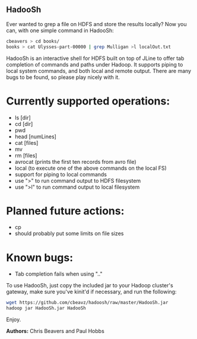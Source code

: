 HadooSh
-------

Ever wanted to grep a file on HDFS and store the results locally?
Now you can, with one simple command in HadooSh:

```bash
cbeavers > cd books/
books > cat Ulysses-part-00000 | grep Mulligan >l localOut.txt
```

HadooSh is an interactive shell for HDFS built on top of JLine to offer
tab completion of commands and paths under Hadoop. It supports piping
to local system commands, and both local and remote output. There are
many bugs to be found, so please play nicely with it.

Currently supported operations:
===============================
 - ls [dir]
 - cd [dir]
 - pwd
 - head [numLines]
 - cat [files]
 - mv <src> <dst>
 - rm  [files]
 - avrocat (prints the first ten records from avro file)
 - local (to execute one of the above commands on the local FS)
 - support for piping to local commands
 - use ">" to run command output to HDFS filesystem
 - use ">l" to run command output to local filesystem


Planned future actions:
=======================
 - cp
 - should probably put some limits on file sizes

Known bugs:
===========
 - Tab completion fails when using ".."

To use HadooSh, just copy the included jar to your Hadoop cluster's
gateway, make sure you've kinit'd if necessary, and run the following:

```bash
wget https://github.com/cbeavz/hadoosh/raw/master/HadooSh.jar
hadoop jar HadooSh.jar HadooSh
```

Enjoy.

**Authors:** Chris Beavers and Paul Hobbs
